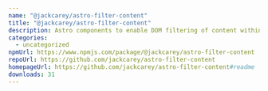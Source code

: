 ```yaml
---
name: "@jackcarey/astro-filter-content"
title: "@jackcarey/astro-filter-content"
description: Astro components to enable DOM filtering of content within a page.
categories:
  - uncategorized
npmUrl: https://www.npmjs.com/package/@jackcarey/astro-filter-content
repoUrl: https://github.com/jackcarey/astro-filter-content
homepageUrl: https://github.com/jackcarey/astro-filter-content#readme
downloads: 31
---
```


